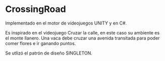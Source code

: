 # CrossingRoad

Implementado en el motor de videojuegos UNITY y en C#.

Es inspirado en el videojuego Cruzar la calle, en este caso su ambiente es el monte llanero. Una vaca debe cruzar una avenida transitada
para poder comer flores e ir ganando puntos.

Se utlizó el patrón de diseño SINGLETON.
